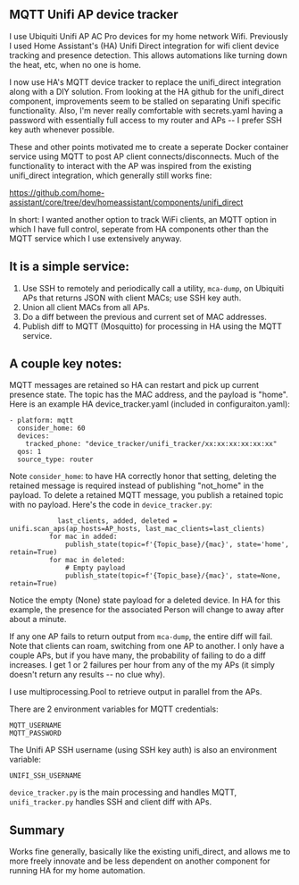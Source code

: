 MQTT Unifi AP device tracker
-
I use Ubiquiti Unifi AP AC Pro devices for my home network Wifi. Previously I used Home Assistant's (HA) Unifi Direct integration for wifi client device tracking and presence detection. This allows automations like turning down the heat, etc, when no one is home.

I now use HA's MQTT device tracker to replace the unifi_direct integration along with a DIY solution. From looking at the HA github for the unifi_direct component, improvements seem to be stalled on separating Unifi specific functionality. Also, I'm never really comfortable with secrets.yaml having a password with essentially full access to my router and APs -- I prefer SSH key auth whenever possible.

These and other points motivated me to create a seperate Docker container service using MQTT to post AP client connects/disconnects. Much of the functionality to interact with the AP was inspired from the existing unifi_direct integration, which generally still works fine:

https://github.com/home-assistant/core/tree/dev/homeassistant/components/unifi_direct

In short: I wanted another option to track WiFi clients, an MQTT option in which I have full control, seperate from HA components other than the MQTT service which I use extensively anyway.

It is a simple service:
- 
1. Use SSH to remotely and periodically call a utility, ```mca-dump```, on Ubiquiti APs that returns JSON with client MACs; use SSH key auth.
2. Union all client MACs from all APs.
3. Do a diff between the previous and current set of MAC addresses.
4. Publish diff to MQTT (Mosquitto) for processing in HA using the MQTT service.

A couple key notes:
-
MQTT messages are retained so HA can restart and pick up current presence state. The topic has the MAC address, and the payload is "home". Here is an example HA device_tracker.yaml (included in configuraiton.yaml):
```
- platform: mqtt
  consider_home: 60
  devices:
    tracked_phone: "device_tracker/unifi_tracker/xx:xx:xx:xx:xx:xx"
  qos: 1
  source_type: router
  ```
  Note ```consider_home```: to have HA correctly honor that setting, deleting the retained message is required instead of publishing "not_home" in the payload. To delete a retained MQTT message, you publish a retained topic with no payload. Here's the code in ```device_tracker.py```:
  ```
              last_clients, added, deleted = unifi.scan_aps(ap_hosts=AP_hosts, last_mac_clients=last_clients)
            for mac in added:
                publish_state(topic=f'{Topic_base}/{mac}', state='home', retain=True)
            for mac in deleted:
                # Empty payload
                publish_state(topic=f'{Topic_base}/{mac}', state=None, retain=True)
  ```
  Notice the empty (None) state payload for a deleted device. In HA for this example, the presence for the associated Person will change to away after about a minute.

If any one AP fails to return output from ```mca-dump```, the entire diff will fail. Note that clients can roam, switching from one AP to another. I only have a couple APs, but if you have many, the probability of failing to do a diff increases. I get 1 or 2 failures per hour from any of the my APs (it simply doesn't return any results -- no clue why).

I use multiprocessing.Pool to retrieve output in parallel from the APs.

There are 2 environment variables for MQTT credentials:
```
MQTT_USERNAME
MQTT_PASSWORD
```  
The Unifi AP SSH username (using SSH key auth) is also an environment variable:
```
UNIFI_SSH_USERNAME
```

```device_tracker.py``` is the main processing and handles MQTT, ```unifi_tracker.py``` handles SSH and client diff with APs.

Summary
-
Works fine generally, basically like the existing unifi_direct, and allows me to more freely innovate and be less dependent on another component for running HA for my home automation.
